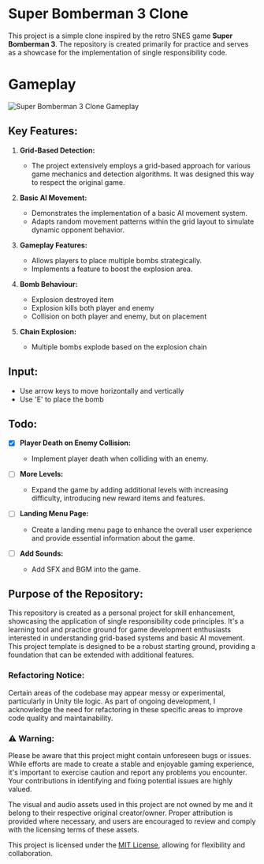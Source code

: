 # Super Bomberman 3 Clone

This project is a simple clone inspired by the retro SNES game **Super Bomberman 3**. The repository is created primarily for practice and serves as a showcase for the implementation of single responsibility code.

# Gameplay
![Super Bomberman 3 Clone Gameplay](https://media.giphy.com/media/v1.Y2lkPTc5MGI3NjExeWtyeWlpbDJ4emFsNTd0b2FsYmJ1ZHI1Y2o2d3hsOGxjeGRiMXI3ZCZlcD12MV9pbnRlcm5hbF9naWZfYnlfaWQmY3Q9Zw/IWsqfu1yfLajgACmqn/giphy.gif)

## Key Features:

1. **Grid-Based Detection:**
   - The project extensively employs a grid-based approach for various game mechanics and detection algorithms. It was designed this way to respect the original game. 

2. **Basic AI Movement:**
   - Demonstrates the implementation of a basic AI movement system.
   - Adapts random movement patterns within the grid layout to simulate dynamic opponent behavior.

3. **Gameplay Features:**
   - Allows players to place multiple bombs strategically.
   - Implements a feature to boost the explosion area.

4. **Bomb Behaviour:**
   - Explosion destroyed item
   - Explosion kills both player and enemy
   - Collision on both player and enemy, but on placement
  
5. **Chain Explosion:**
   - Multiple bombs explode based on the explosion chain
  
## Input:

- Use arrow keys to move horizontally and vertically
- Use 'E' to place the bomb

## Todo:

- [X] **Player Death on Enemy Collision:**
  - Implement player death when colliding with an enemy.

- [ ] **More Levels:**
  - Expand the game by adding additional levels with increasing difficulty, introducing new reward items and features.

- [ ] **Landing Menu Page:**
  - Create a landing menu page to enhance the overall user experience and provide essential information about the game.

- [ ] **Add Sounds:**
  - Add SFX and BGM into the game.


## Purpose of the Repository:

This repository is created as a personal project for skill enhancement, showcasing the application of single responsibility code principles. It's a learning tool and practice ground for game development enthusiasts interested in understanding grid-based systems and basic AI movement.
This project template is designed to be a robust starting ground, providing a foundation that can be extended with additional features.

### Refactoring Notice:

Certain areas of the codebase may appear messy or experimental, particularly in Unity tile logic. As part of ongoing development, I acknowledge the need for refactoring in these specific areas to improve code quality and maintainability.

### ⚠️ Warning:

Please be aware that this project might contain unforeseen bugs or issues. While efforts are made to create a stable and enjoyable gaming experience, it's important to exercise caution and report any problems you encounter. Your contributions in identifying and fixing potential issues are highly valued.

The visual and audio assets used in this project are not owned by me and it belong to their respective original creator/owner. Proper attribution is provided where necessary, and users are encouraged to review and comply with the licensing terms of these assets.



This project is licensed under the [MIT License](LICENSE), allowing for flexibility and collaboration.

